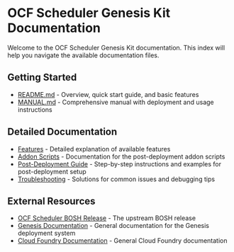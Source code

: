 # OCF Scheduler Genesis Kit Documentation

Welcome to the OCF Scheduler Genesis Kit documentation. This index will help you navigate the available documentation files.

## Getting Started

- [README.md](../README.md) - Overview, quick start guide, and basic features
- [MANUAL.md](../MANUAL.md) - Comprehensive manual with deployment and usage instructions

## Detailed Documentation

- [Features](features.md) - Detailed explanation of available features
- [Addon Scripts](addons.md) - Documentation for the post-deployment addon scripts
- [Post-Deployment Guide](post-deployment.md) - Step-by-step instructions and examples for post-deployment setup
- [Troubleshooting](troubleshooting.md) - Solutions for common issues and debugging tips

## External Resources

- [OCF Scheduler BOSH Release](https://github.com/cloudfoundry-community/scheduler-boshrelease) - The upstream BOSH release 
- [Genesis Documentation](https://genesisproject.io/docs/) - General documentation for the Genesis deployment system
- [Cloud Foundry Documentation](https://docs.cloudfoundry.org/) - General Cloud Foundry documentation